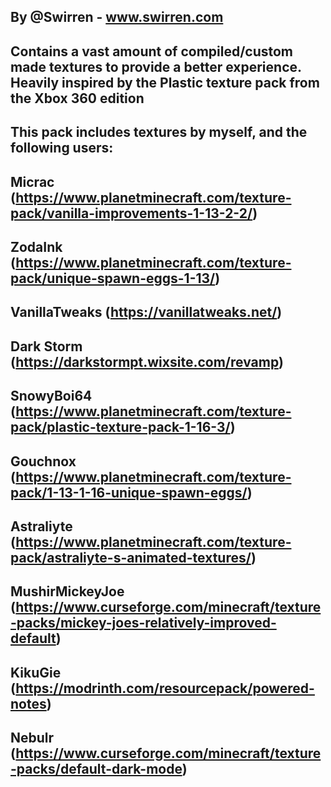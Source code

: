 ## By @Swirren - www.swirren.com

## Contains a vast amount of compiled/custom made textures to provide a better experience. Heavily inspired by the Plastic texture pack from the Xbox 360 edition



## This pack includes textures by myself, and the following users:


## Micrac (https://www.planetminecraft.com/texture-pack/vanilla-improvements-1-13-2-2/)

## ZodaInk (https://www.planetminecraft.com/texture-pack/unique-spawn-eggs-1-13/)

## VanillaTweaks (https://vanillatweaks.net/)

## Dark Storm (https://darkstormpt.wixsite.com/revamp)

## SnowyBoi64 (https://www.planetminecraft.com/texture-pack/plastic-texture-pack-1-16-3/)

## Gouchnox (https://www.planetminecraft.com/texture-pack/1-13-1-16-unique-spawn-eggs/)

## Astraliyte (https://www.planetminecraft.com/texture-pack/astraliyte-s-animated-textures/)

## MushirMickeyJoe (https://www.curseforge.com/minecraft/texture-packs/mickey-joes-relatively-improved-default)

## KikuGie (https://modrinth.com/resourcepack/powered-notes)

## Nebulr (https://www.curseforge.com/minecraft/texture-packs/default-dark-mode)